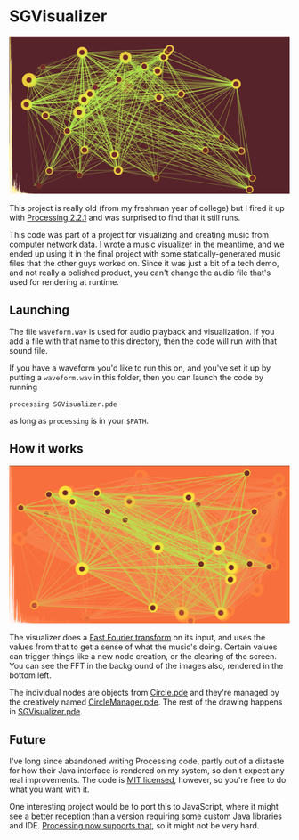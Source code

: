 SGVisualizer
============

![screenshot](images/1.png)

This project is really old (from my freshman year of college) but I fired it up with [Processing 2.2.1](http://processing.org/) and was surprised to find that it still runs.

This code was part of a project for visualizing and creating music from computer network data. I wrote a music visualizer in the meantime, and we ended up using it in the final project with some statically-generated music files that the other guys worked on. Since it was just a bit of a tech demo, and not really a polished product, you can't change the audio file that's used for rendering at runtime.

Launching
---------

The file `waveform.wav` is used for audio playback and visualization. If you add a file with that name to this directory, then the code will run with that sound file.

If you have a waveform you'd like to run this on, and you've set it up by putting a `waveform.wav` in this folder, then you can launch the code by running
```
processing SGVisualizer.pde
```
as long as `processing` is in your `$PATH`.

How it works
------------

![screenshot](images/2.png)

The visualizer does a [Fast Fourier transform](http://en.wikipedia.org/wiki/Fast_Fourier_transform) on its input, and uses the values from that to get a sense of what the music's doing. Certain values can trigger things like a new node creation, or the clearing of the screen. You can see the FFT in the background of the images also, rendered in the bottom left.

The individual nodes are objects from [Circle.pde](./Circle.pde) and they're managed by the creatively named [CircleManager.pde](./CircleManager.pde). The rest of the drawing happens in [SGVisualizer.pde](./SGVisualizer.pde).

Future
------

I've long since abandoned writing Processing code, partly out of a distaste for how their Java interface is rendered on my system, so don't expect any real improvements. The code is [MIT licensed](./LICENSE.txt), however, so you're free to do what you want with it.

One interesting project would be to port this to JavaScript, where it might see a better reception than a version requiring some custom Java libraries and IDE. [Processing now supports that](http://processingjs.org/), so it might not be very hard.
